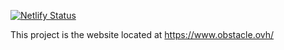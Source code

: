 [![Netlify Status](https://api.netlify.com/api/v1/badges/ebab201c-970a-4ac6-8a02-f78e07c1ecfa/deploy-status)](https://app.netlify.com/sites/compassionate-chandrasekhar-0e26d4/deploys)

This project is the website located at https://www.obstacle.ovh/
